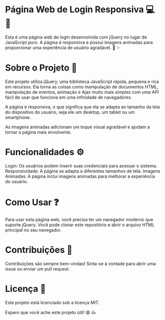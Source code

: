 # Página Web de Login Responsiva :computer: :iphone:
Esta é uma página web de login desenvolvida com jQuery no lugar de JavaScript puro. A página é responsiva e possui imagens animadas para proporcionar uma experiência de usuário agradável. :art: :sparkles:

# Sobre o Projeto :open_book:
Este projeto utiliza jQuery, uma biblioteca JavaScript rápida, pequena e rica em recursos. Ela torna as coisas como manipulação de documentos HTML, manipulação de eventos, animação e Ajax muito mais simples com uma API fácil de usar que funciona em uma infinidade de navegadores.

A página é responsiva, o que significa que ela se adapta ao tamanho da tela do dispositivo do usuário, seja ele um desktop, um tablet ou um smartphone.

As imagens animadas adicionam um toque visual agradável e ajudam a tornar a página mais envolvente.

# Funcionalidades :gear:
Login: Os usuários podem inserir suas credenciais para acessar o sistema.
Responsividade: A página se adapta a diferentes tamanhos de tela.
Imagens Animadas: A página inclui imagens animadas para melhorar a experiência do usuário.

# Como Usar :question:
Para usar esta página web, você precisa ter um navegador moderno que suporte jQuery. Você pode clonar este repositório e abrir o arquivo HTML principal no seu navegador.

# Contribuições :handshake:
Contribuições são sempre bem-vindas! Sinta-se à vontade para abrir uma issue ou enviar um pull request.

# Licença :scroll:
Este projeto está licenciado sob a licença MIT.

Espero que você ache este projeto útil! :smile: :+1: 
